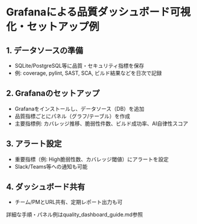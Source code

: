 # Grafanaによる品質ダッシュボード可視化・セットアップ例

## 1. データソースの準備
- SQLite/PostgreSQL等に品質・セキュリティ指標を保存
- 例: coverage, pylint, SAST, SCA, ビルド結果などを日次で記録

## 2. Grafanaのセットアップ
- Grafanaをインストールし、データソース（DB）を追加
- 品質指標ごとにパネル（グラフ/テーブル）を作成
- 主要指標例: カバレッジ推移、脆弱性件数、ビルド成功率、AI自律性スコア

## 3. アラート設定
- 重要指標（例: High脆弱性数、カバレッジ閾値）にアラートを設定
- Slack/Teams等への通知も可能

## 4. ダッシュボード共有
- チーム/PMとURL共有、定期レポート出力も可

詳細な手順・パネル例はquality_dashboard_guide.md参照 